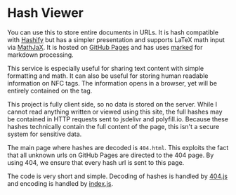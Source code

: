 # Hash Viewer

You can use this to store entire documents in URLs. It is hash compatible with [Hashify](https://hashify.me) but has a simpler presentation and supports LaTeX math input via [MathJaX](https://www.mathjax.org/). It is hosted on [GitHub Pages](https://pages.github.com/) and has uses [marked](https://marked.js.org/) for markdown processing.

This service is especially useful for sharing text content with simple formatting and math. It can also be useful for storing human readable information on NFC tags. The information opens in a browser, yet will be entirely contained on the tag.

This project is fully client side, so no data is stored on the server. While I cannot read anything written or viewed using this site, the full hashes may be contained in HTTP requests sent to jsdelivr and polyfill.io. Because these hashes technically contain the full content of the page, this isn't a secure system for sensitive data.

The main page where hashes are decoded is `404.html`. This exploits the fact that all unknown urls on GitHub Pages are directed to the 404 page. By using 404, we ensure that every hash url is sent to this page.

The code is very short and simple. Decoding of hashes is handled by [404.js](/assets/js/404.js) and encoding is handled by [index.js](/assets/js/index.js).